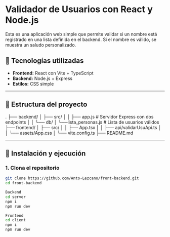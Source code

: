 # Validador de Usuarios con React y Node.js

Esta es una aplicación web simple que permite validar si un nombre está registrado en una lista definida en el backend. Si el nombre es válido, se muestra un saludo personalizado.

## 🧩 Tecnologías utilizadas

- **Frontend:** React con Vite + TypeScript
- **Backend:** Node.js + Express
- **Estilos:** CSS simple

---

## 📁 Estructura del proyecto

.
├── backend/
│ ├── src/
│ │ ├── app.js # Servidor Express con dos endpoints
│ │ └── db/
│ └──lista_personas.js # Lista de usuarios válidos
├── frontend/
│ ├── src/
│ │ ├── App.tsx
│ │ ├── api/validarUsuApi.ts
│ │ └── assets/App.css
│ └── vite.config.ts
├── README.md

---

## 🚀 Instalación y ejecución

### 1. Clona el repositorio

```bash
git clone https://github.com/Anto-Lezcano/front-backend.git
cd front-backend

Backend
cd server
npm i
npm run dev

Frontend
cd client
npm i
npm run dev
```
